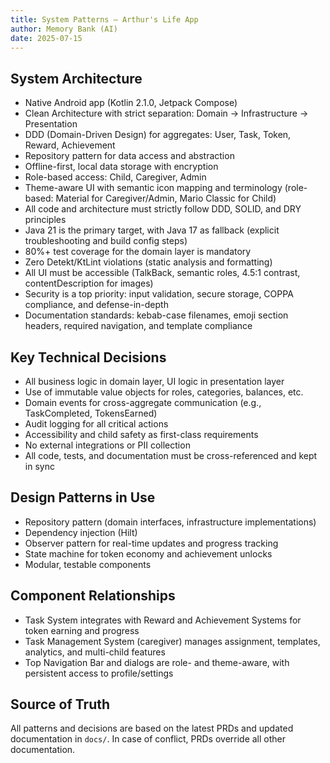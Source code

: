 ```yaml
---
title: System Patterns – Arthur's Life App
author: Memory Bank (AI)
date: 2025-07-15
---
```


## System Architecture
- Native Android app (Kotlin 2.1.0, Jetpack Compose)
- Clean Architecture with strict separation: Domain → Infrastructure → Presentation
- DDD (Domain-Driven Design) for aggregates: User, Task, Token, Reward, Achievement
- Repository pattern for data access and abstraction
- Offline-first, local data storage with encryption
- Role-based access: Child, Caregiver, Admin
- Theme-aware UI with semantic icon mapping and terminology (role-based: Material for Caregiver/Admin, Mario Classic for Child)
- All code and architecture must strictly follow DDD, SOLID, and DRY principles
- Java 21 is the primary target, with Java 17 as fallback (explicit troubleshooting and build config steps)
- 80%+ test coverage for the domain layer is mandatory
- Zero Detekt/KtLint violations (static analysis and formatting)
- All UI must be accessible (TalkBack, semantic roles, 4.5:1 contrast, contentDescription for images)
- Security is a top priority: input validation, secure storage, COPPA compliance, and defense-in-depth
- Documentation standards: kebab-case filenames, emoji section headers, required navigation, and template compliance

## Key Technical Decisions
- All business logic in domain layer, UI logic in presentation layer
- Use of immutable value objects for roles, categories, balances, etc.
- Domain events for cross-aggregate communication (e.g., TaskCompleted, TokensEarned)
- Audit logging for all critical actions
- Accessibility and child safety as first-class requirements
- No external integrations or PII collection
- All code, tests, and documentation must be cross-referenced and kept in sync

## Design Patterns in Use
- Repository pattern (domain interfaces, infrastructure implementations)
- Dependency injection (Hilt)
- Observer pattern for real-time updates and progress tracking
- State machine for token economy and achievement unlocks
- Modular, testable components

## Component Relationships
- Task System integrates with Reward and Achievement Systems for token earning and progress
- Task Management System (caregiver) manages assignment, templates, analytics, and multi-child features
- Top Navigation Bar and dialogs are role- and theme-aware, with persistent access to profile/settings

## Source of Truth
All patterns and decisions are based on the latest PRDs and updated documentation in `docs/`. In case of conflict, PRDs override all other documentation.
